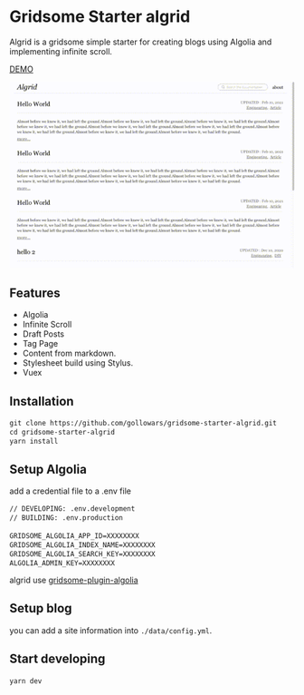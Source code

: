 # Gridsome Starter algrid

Algrid is a gridsome simple starter for creating blogs using Algolia and implementing infinite scroll.

[DEMO](https://algrid.netlify.app/)

![capture](https://raw.githubusercontent.com/gollowars/gridsome-starter-algrid/master/README.gif)

## Features

- Algolia
- Infinite Scroll
- Draft Posts
- Tag Page
- Content from markdown.
- Stylesheet build using Stylus.
- Vuex

## Installation

```
git clone https://github.com/gollowars/gridsome-starter-algrid.git
cd gridsome-starter-algrid
yarn install
```

## Setup Algolia

add a credential file to a .env file

```
// DEVELOPING: .env.development
// BUILDING: .env.production

GRIDSOME_ALGOLIA_APP_ID=XXXXXXXX
GRIDSOME_ALGOLIA_INDEX_NAME=XXXXXXXX
GRIDSOME_ALGOLIA_SEARCH_KEY=XXXXXXXX
ALGOLIA_ADMIN_KEY=XXXXXXXX
```

algrid use [gridsome-plugin-algolia](https://gridsome.org/plugins/gridsome-plugin-algolia)

## Setup blog

you can add a site information into `./data/config.yml`.

## Start developing

```
yarn dev
```
